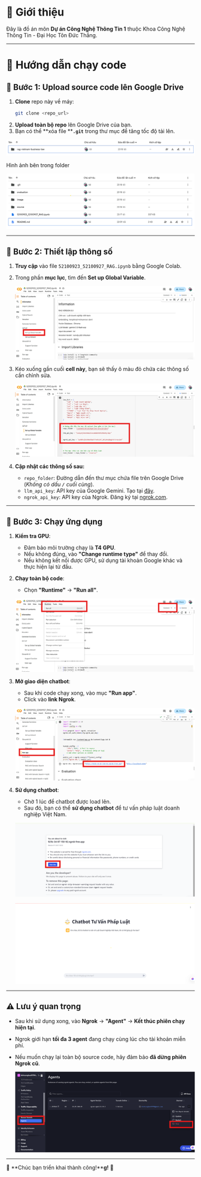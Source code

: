 # 📌 Giới thiệu

Đây là đồ án môn **Dự án Công Nghệ Thông Tin 1** thuộc Khoa Công Nghệ Thông Tin - Đại Học Tôn Đức Thắng.

---

# 🚀 Hướng dẫn chạy code

## 🔹 Bước 1: Upload source code lên Google Drive

1. **Clone** repo này về máy:
   ```sh
   git clone <repo_url>
   ```
2. **Upload toàn bộ repo** lên Google Drive của bạn.
3. Bạn có thể **xóa file ****`.git`** trong thư mục để tăng tốc độ tải lên.


![Hình ảnh upload folder lên google drive](image/upload_colab_folder.png)

Hình ảnh bên trong folder

![Hình ảnh upload folder lên google drive](image/upload_colab_folder_inside.png)



---

## 🔹 Bước 2: Thiết lập thông số

1. **Truy cập** vào file `52100923_52100927_RAG.ipynb` bằng Google Colab.
2. Trong phần **mục lục**, tìm đến **Set up Global Variable**.

   ![Hình ảnh navigate](image/colab_first_screen.png)



3. Kéo xuống gần cuối **cell này**, bạn sẽ thấy ô màu đỏ chứa các thông số cần chỉnh sửa.

   ![Hình ảnh navigate](image/colab_second_screen.png)

4. **Cập nhật các thông số sau:**
   - `repo_folder`: Đường dẫn đến thư mục chứa file trên Google Drive (*Không có dấu **`/`** cuối cùng*).
   - `llm_api_key`: API key của Google Gemini. Tạo tại [đây](https://aistudio.google.com/apikey).
   - `ngrok_api_key`: API key của Ngrok. Đăng ký tại [ngrok.com](https://ngrok.com/).

---

## 🔹 Bước 3: Chạy ứng dụng

1. **Kiểm tra GPU**:

   - Đảm bảo môi trường chạy là **T4 GPU**.
   - Nếu không đúng, vào **"Change runtime type"** để thay đổi.
   - Nếu không kết nối được GPU, sử dụng tài khoản Google khác và thực hiện lại từ đầu.

2. **Chạy toàn bộ code**:

   - Chọn **"Runtime"** → **"Run all"**.

   ![Hình ảnh môi trường chạy](image/colab_third_screen.png)



3. **Mở giao diện chatbot**:
   - Sau khi code chạy xong, vào mục **"Run app"**.
   - Click vào **link Ngrok**.

   ![Hình ảnh môi trường chạy](image/colab_run_screen.png)



4. **Sử dụng chatbot**:
   - Chờ 1 lúc để chatbot được load lên.
   - Sau đó, bạn có thể **sử dụng chatbot** để tư vấn pháp luật doanh nghiệp Việt Nam.

   ![Hình ảnh visit site](image/ui_first_screen.png)

   ![Hình ảnh chatbot](image/ui_second_screen.png)




---

## ⚠️ Lưu ý quan trọng

- Sau khi sử dụng xong, vào **Ngrok** → **"Agent"** → **Kết thúc phiên chạy hiện tại**.
- Ngrok giới hạn **tối đa 3 agent** đang chạy cùng lúc cho tài khoản miễn phí.
- Nếu muốn chạy lại toàn bộ source code, hãy đảm bảo **đã dừng phiên Ngrok cũ**.

   ![Hình ảnh kết thúc ngrok](image/ngrok_agent.png)



---

🎉 **Chúc bạn triển khai thành công!****g!** 🚀

